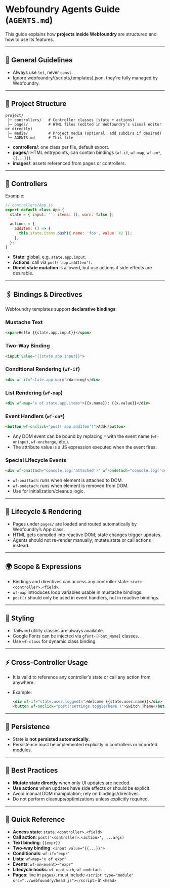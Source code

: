 # Webfoundry Agents Guide (`AGENTS.md`)

This guide explains how **projects inside Webfoundry** are structured and how to use its features.

---

## 📌 General Guidelines

* Always use `let`, never `const`.
* Ignore webfoundry/{scripts,templates}.json, they're fully managed by Webfoundry.

---

## 📂 Project Structure

```
project/
 ├─ controllers/   # Controller classes (state + actions)
 ├─ pages/         # HTML files (edited in Webfoundry’s visual editor or directly)
 ├─ media/         # Project media (optional, add subdirs if desired)
 └─ AGENTS.md      # This file
```

* **controllers/**: one class per file, default export.
* **pages/**: HTML entrypoints, can contain bindings (`wf-if`, `wf-map`, `wf-on*`, `{{...}}`).
* **images/**: assets referenced from pages or controllers.

---

## 🧩 Controllers

Example:

```js
// controllers/App.js
export default class App {
  state = { input: '', items: [], warn: false };

  actions = {
    addItem: () => {
      this.state.items.push({ name: 'foo', value: 42 });
    },
  };
}
```

* **State**: global, e.g. `state.app.input`.
* **Actions**: call via `post('app.addItem')`.
* **Direct state mutation** is allowed, but use actions if side effects are desirable.

---

## 🖇 Bindings & Directives

Webfoundry templates support **declarative bindings**:

### Mustache Text

```html
<span>Hello {{state.app.input}}</span>
```

### Two-Way Binding

```html
<input value="{{state.app.input}}">
```

### Conditional Rendering (`wf-if`)

```html
<div wf-if="state.app.warn">Warning!</div>
```

### List Rendering (`wf-map`)

```html
<div wf-map="x of state.app.items">{{x.name}}: {{x.value}}</div>
```

### Event Handlers (`wf-on*`)

```html
<button wf-onclick="post('app.addItem')">Add</button>
```

* Any DOM event can be bound by replacing `*` with the event name (`wf-oninput`, `wf-onchange`, etc.).
* The attribute value is a JS expression executed when the event fires.

### Special Lifecycle Events

```html
<div wf-onattach="console.log('attached')" wf-ondetach="console.log('detached')"></div>
```

* `wf-onattach`: runs when element is attached to DOM.
* `wf-ondetach`: runs when element is removed from DOM.
* Use for initialization/cleanup logic.

---

## 🔄 Lifecycle & Rendering

* Pages under `pages/` are loaded and routed automatically by Webfoundry’s App class.
* HTML gets compiled into reactive DOM; state changes trigger updates.
* Agents should not re-render manually; mutate state or call actions instead.

---

## 🌍 Scope & Expressions

* Bindings and directives can access any controller state: `state.<controller>.<field>`.
* `wf-map` introduces loop variables usable in mustache bindings.
* `post()` should only be used in event handlers, not in reactive bindings.

---

## 🎨 Styling

* Tailwind utility classes are always available.
* Google Fonts can be injected via `gfont-[Font_Name]` classes.
* Use `wf-class` for dynamic class binding.

---

## ⚡ Cross-Controller Usage

* It is valid to reference any controller’s state or call any action from anywhere.
* Example:

  ```html
  <div wf-if="state.user.loggedIn">Welcome {{state.user.name}}</div>
  <button wf-onclick="post('settings.toggleTheme')">Switch Theme</button>
  ```

---

## 💾 Persistence

* State is **not persisted automatically**.
* Persistence must be implemented explicitly in controllers or imported modules.

---

## 🧭 Best Practices

* **Mutate state directly** when only UI updates are needed.
* **Use actions** when updates have side effects or should be explicit.
* Avoid manual DOM manipulation; rely on bindings/directives.
* Do not perform cleanups/optimizations unless explicitly required.

---

## 📌 Quick Reference

* **Access state**: `state.<controller>.<field>`
* **Call action**: `post('<controller>.<action>', ...args)`
* **Text binding**: `{{expr}}`
* **Two-way binding**: `<input value="{{...}}">`
* **Conditionals**: `wf-if="expr"`
* **Lists**: `wf-map="x of expr"`
* **Events**: `wf-on<event>="expr"`
* **Lifecycle hooks**: `wf-onattach`, `wf-ondetach`
* **Pages**: live in `pages/`, must include `<script type="module" src="../webfoundry/head.js"></script>` in `<head>`
